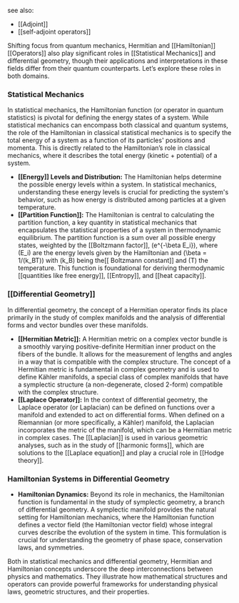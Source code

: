 see also:
- [[Adjoint]]
- [[self-adjoint operators]]

Shifting focus from quantum mechanics, Hermitian and [[Hamiltonian]] [[Operators]] also play significant roles in [[Statistical Mechanics]] and differential geometry, though their applications and interpretations in these fields differ from their quantum counterparts. Let’s explore these roles in both domains.

### Statistical Mechanics

In statistical mechanics, the Hamiltonian function (or operator in quantum statistics) is pivotal for defining the energy states of a system. While statistical mechanics can encompass both classical and quantum systems, the role of the Hamiltonian in classical statistical mechanics is to specify the total energy of a system as a function of its particles' positions and momenta. This is directly related to the Hamiltonian’s role in classical mechanics, where it describes the total energy (kinetic + potential) of a system.

- **[[Energy]] Levels and Distribution:** The Hamiltonian helps determine the possible energy levels within a system. In statistical mechanics, understanding these energy levels is crucial for predicting the system's behavior, such as how energy is distributed among particles at a given temperature.
- **[[Partition Function]]:** The Hamiltonian is central to calculating the partition function, a key quantity in statistical mechanics that encapsulates the statistical properties of a system in thermodynamic equilibrium. The partition function is a sum over all possible energy states, weighted by the [[Boltzmann factor]], \(e^{-\beta E_i}\), where \(E_i\) are the energy levels given by the Hamiltonian and \(\beta = 1/(k_BT)\) with \(k_B\) being the[[ Boltzmann constant]] and \(T\) the temperature. This function is foundational for deriving thermodynamic [[quantities like free energy]], [[Entropy]], and [[heat capacity]].

### [[Differential Geometry]]

In differential geometry, the concept of a Hermitian operator finds its place primarily in the study of complex manifolds and the analysis of differential forms and vector bundles over these manifolds.

- **[[Hermitian Metric]]:** A Hermitian metric on a complex vector bundle is a smoothly varying positive-definite Hermitian inner product on the fibers of the bundle. It allows for the measurement of lengths and angles in a way that is compatible with the complex structure. The concept of a Hermitian metric is fundamental in complex geometry and is used to define Kähler manifolds, a special class of complex manifolds that have a symplectic structure (a non-degenerate, closed 2-form) compatible with the complex structure.
- **[[Laplace Operator]]:** In the context of differential geometry, the Laplace operator (or Laplacian) can be defined on functions over a manifold and extended to act on differential forms. When defined on a Riemannian (or more specifically, a Kähler) manifold, the Laplacian incorporates the metric of the manifold, which can be a Hermitian metric in complex cases. The [[Laplacian]] is used in various geometric analyses, such as in the study of [[harmonic forms]], which are solutions to the [[Laplace equation]] and play a crucial role in [[Hodge theory]].

### Hamiltonian Systems in Differential Geometry

- **Hamiltonian Dynamics:** Beyond its role in mechanics, the Hamiltonian function is fundamental in the study of symplectic geometry, a branch of differential geometry. A symplectic manifold provides the natural setting for Hamiltonian mechanics, where the Hamiltonian function defines a vector field (the Hamiltonian vector field) whose integral curves describe the evolution of the system in time. This formulation is crucial for understanding the geometry of phase space, conservation laws, and symmetries.

Both in statistical mechanics and differential geometry, Hermitian and Hamiltonian concepts underscore the deep interconnections between physics and mathematics. They illustrate how mathematical structures and operators can provide powerful frameworks for understanding physical laws, geometric structures, and their properties.